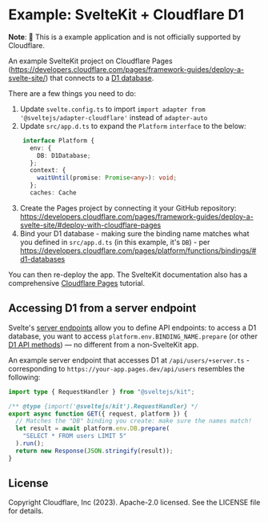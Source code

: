 #  Example: SvelteKit + Cloudflare D1

**Note**: 🧪 This is a example application and is not officially supported by Cloudflare.

An example SvelteKit project on Cloudflare Pages (https://developers.cloudflare.com/pages/framework-guides/deploy-a-svelte-site/) that connects to a [D1 database](https://developers.cloudflare.com/d1/).

There are a few things you need to do: 

1. Update `svelte.config.ts` to import `import adapter from '@sveltejs/adapter-cloudflare'` instead of `adapter-auto`
2. Update `src/app.d.ts` to expand the `Platform` `interface` to the below:

```ts
    interface Platform {
      env: {
        DB: D1Database;
      };
      context: {
        waitUntil(promise: Promise<any>): void;
      };
      caches: Cache
```

3. Create the Pages project by connecting it your GitHub repository: https://developers.cloudflare.com/pages/framework-guides/deploy-a-svelte-site/#deploy-with-cloudflare-pages
4. Bind your D1 database - making sure the binding name matches what you defined in `src/app.d.ts` (in this example, it's `DB`) - per https://developers.cloudflare.com/pages/platform/functions/bindings/#d1-databases

You can then re-deploy the app. The SvelteKit documentation also has a comprehensive [Cloudflare Pages](https://kit.svelte.dev/docs/adapter-cloudflare) tutorial.

## Accessing D1 from a server endpoint

Svelte's [server endpoints](https://kit.svelte.dev/docs/routing#server) allow you to define API endpoints: to access a D1 database, you want to access `platform.env.BINDING_NAME.prepare` (or other [D1 API methods](https://developers.cloudflare.com/d1/platform/client-api/)) — no different from a non-SvelteKit app.

An example server endpoint that accesses D1 at `/api/users/+server.ts` - corresponding to `https://your-app.pages.dev/api/users` resembles the following:

```ts
import type { RequestHandler } from "@sveltejs/kit";

/** @type {import('@sveltejs/kit').RequestHandler} */
export async function GET({ request, platform }) {
  // Matches the "DB" binding you create: make sure the names match!
  let result = await platform.env.DB.prepare(
    "SELECT * FROM users LIMIT 5"
  ).run();
  return new Response(JSON.stringify(result));
}
```

## License

Copyright Cloudflare, Inc (2023). Apache-2.0 licensed. See the LICENSE file for details.
